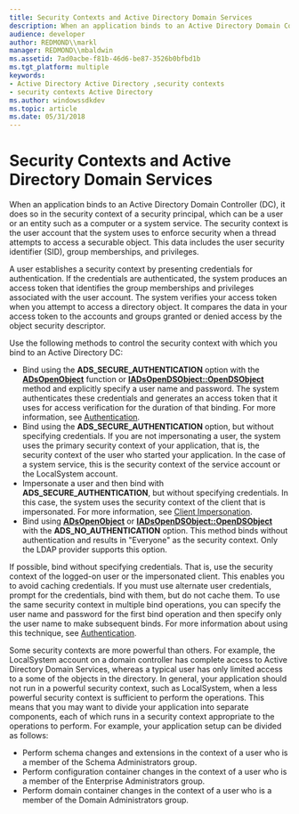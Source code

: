 ```yaml
---
title: Security Contexts and Active Directory Domain Services
description: When an application binds to an Active Directory Domain Controller (DC), it does so in the security context of a security principal, which can be a user or an entity such as a computer or a system service.
audience: developer
author: REDMOND\\markl
manager: REDMOND\\mbaldwin
ms.assetid: 7ad0acbe-f81b-46d6-be87-3526b0bfbd1b
ms.tgt_platform: multiple
keywords:
- Active Directory Active Directory ,security contexts
- security contexts Active Directory
ms.author: windowssdkdev
ms.topic: article
ms.date: 05/31/2018
---
```


# Security Contexts and Active Directory Domain Services

When an application binds to an Active Directory Domain Controller (DC), it does so in the security context of a security principal, which can be a user or an entity such as a computer or a system service. The security context is the user account that the system uses to enforce security when a thread attempts to access a securable object. This data includes the user security identifier (SID), group memberships, and privileges.

A user establishes a security context by presenting credentials for authentication. If the credentials are authenticated, the system produces an access token that identifies the group memberships and privileges associated with the user account. The system verifies your access token when you attempt to access a directory object. It compares the data in your access token to the accounts and groups granted or denied access by the object security descriptor.

Use the following methods to control the security context with which you bind to an Active Directory DC:

-   Bind using the **ADS\_SECURE\_AUTHENTICATION** option with the [**ADsOpenObject**](https://msdn.microsoft.com/library/aa772238) function or [**IADsOpenDSObject::OpenDSObject**](https://msdn.microsoft.com/library/aa706065) method and explicitly specify a user name and password. The system authenticates these credentials and generates an access token that it uses for access verification for the duration of that binding. For more information, see [Authentication](authentication.md).
-   Bind using the **ADS\_SECURE\_AUTHENTICATION** option, but without specifying credentials. If you are not impersonating a user, the system uses the primary security context of your application, that is, the security context of the user who started your application. In the case of a system service, this is the security context of the service account or the LocalSystem account.
-   Impersonate a user and then bind with **ADS\_SECURE\_AUTHENTICATION**, but without specifying credentials. In this case, the system uses the security context of the client that is impersonated. For more information, see [Client Impersonation](https://msdn.microsoft.com/library/windows/desktop/aa376391).
-   Bind using [**ADsOpenObject**](https://msdn.microsoft.com/library/aa772238) or [**IADsOpenDSObject::OpenDSObject**](https://msdn.microsoft.com/library/aa706065) with the **ADS\_NO\_AUTHENTICATION** option. This method binds without authentication and results in "Everyone" as the security context. Only the LDAP provider supports this option.

If possible, bind without specifying credentials. That is, use the security context of the logged-on user or the impersonated client. This enables you to avoid caching credentials. If you must use alternate user credentials, prompt for the credentials, bind with them, but do not cache them. To use the same security context in multiple bind operations, you can specify the user name and password for the first bind operation and then specify only the user name to make subsequent binds. For more information about using this technique, see [Authentication](authentication.md).

Some security contexts are more powerful than others. For example, the LocalSystem account on a domain controller has complete access to Active Directory Domain Services, whereas a typical user has only limited access to a some of the objects in the directory. In general, your application should not run in a powerful security context, such as LocalSystem, when a less powerful security context is sufficient to perform the operations. This means that you may want to divide your application into separate components, each of which runs in a security context appropriate to the operations to perform. For example, your application setup can be divided as follows:

-   Perform schema changes and extensions in the context of a user who is a member of the Schema Administrators group.
-   Perform configuration container changes in the context of a user who is a member of the Enterprise Administrators group.
-   Perform domain container changes in the context of a user who is a member of the Domain Administrators group.

 

 




